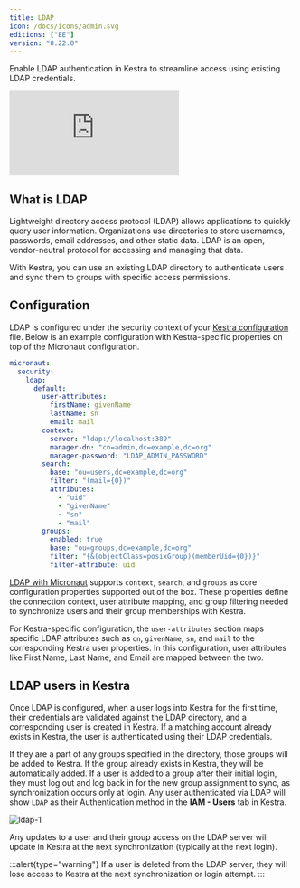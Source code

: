 ```yaml
---
title: LDAP
icon: /docs/icons/admin.svg
editions: ["EE"]
version: "0.22.0"
---
```


Enable LDAP authentication in Kestra to streamline access using existing LDAP credentials.

<div class="video-container">
  <iframe src="https://www.youtube.com/embed/lGdoZf2SZrE?si=uPe9e-oO6e7NgKMM" title="YouTube video player" frameborder="0" allow="accelerometer; autoplay; clipboard-write; encrypted-media; gyroscope; picture-in-picture; web-share" referrerpolicy="strict-origin-when-cross-origin" allowfullscreen></iframe>
</div>

## What is LDAP

Lightweight directory access protocol (LDAP) allows applications to quickly query user information. Organizations use directories to store usernames, passwords, email addresses, and other static data. LDAP is an open, vendor-neutral protocol for accessing and managing that data.

With Kestra, you can use an existing LDAP directory to authenticate users and sync them to groups with specific access permissions.

## Configuration

LDAP is configured under the security context of your [Kestra configuration](../../../configuration/index.md) file. Below is an example configuration with Kestra-specific properties on top of the Micronaut configuration.

```yaml
micronaut:
  security:
    ldap:
      default:
        user-attributes:
          firstName: givenName
          lastName: sn
          email: mail
        context:
          server: "ldap://localhost:389"
          manager-dn: "cn=admin,dc=example,dc=org"
          manager-password: "LDAP_ADMIN_PASSWORD"
        search:
          base: "ou=users,dc=example,dc=org"
          filter: "(mail={0})"
          attributes:
            - "uid"
            - "givenName"
            - "sn"
            - "mail"
        groups:
          enabled: true
          base: "ou=groups,dc=example,dc=org"
          filter: "{&(objectClass=posixGroup)(memberUid={0})}"
          filter-attribute: uid
```

[LDAP with Micronaut](https://micronaut-projects.github.io/micronaut-security/4.11.3/guide/#ldap) supports `context`, `search`, and `groups` as core configuration properties supported out of the box. These properties define the connection context, user attribute mapping, and group filtering needed to synchronize users and their group memberships with Kestra.

For Kestra-specific configuration, the `user-attributes` section maps specific LDAP attributes such as `cn`, `givenName`, `sn`, and `mail` to the corresponding Kestra user properties. In this configuration, user attributes like First Name, Last Name, and Email are mapped between the two.

## LDAP users in Kestra

Once LDAP is configured, when a user logs into Kestra for the first time, their credentials are validated against the LDAP directory, and a corresponding user is created in Kestra. If a matching account already exists in Kestra, the user is authenticated using their LDAP credentials.

If they are a part of any groups specified in the directory, those groups will be added to Kestra. If the group already exists in Kestra, they will be automatically added. If a user is added to a group after their initial login, they must log out and log back in for the new group assignment to sync, as synchronization occurs only at login. Any user authenticated via LDAP will show `LDAP` as their Authentication method in the **IAM - Users** tab in Kestra.

![ldap-1](@assets/docs/enterprise/sso/ldap-1.png)

Any updates to a user and their group access on the LDAP server will update in Kestra at the next synchronization (typically at the next login).

:::alert{type="warning"}
If a user is deleted from the LDAP server, they will lose access to Kestra at the next synchronization or login attempt.
:::